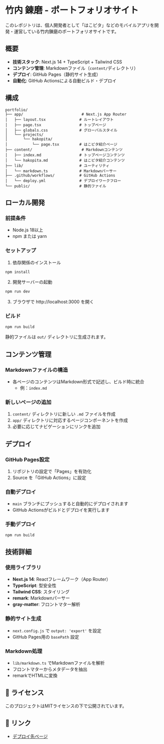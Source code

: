 # 竹内 錬磨 - ポートフォリオサイト

このレポジトリは、個人開発者として「はこピタ」などのモバイルアプリを開発・運営している竹内錬磨のポートフォリオサイトです。

## 概要

- **技術スタック**: Next.js 14 + TypeScript + Tailwind CSS
- **コンテンツ管理**: Markdownファイル（`content/`ディレクトリ）
- **デプロイ**: GitHub Pages（静的サイト生成）
- **自動化**: GitHub Actionsによる自動ビルド・デプロイ

## 構成

```
portfolio/
├── app/                          # Next.js App Router
│   ├── layout.tsx               # ルートレイアウト
│   ├── page.tsx                 # トップページ
│   ├── globals.css              # グローバルスタイル
│   └── projects/
│       └── hakopita/
│           └── page.tsx         # はこピタ紹介ページ
├── content/                      # Markdownコンテンツ
│   ├── index.md                 # トップページコンテンツ
│   └── hakopita.md              # はこピタ紹介コンテンツ
├── lib/                         # ユーティリティ
│   └── markdown.ts              # Markdownパーサー
├── .github/workflows/           # GitHub Actions
│   └── deploy.yml               # デプロイワークフロー
└── public/                      # 静的ファイル
```

## ローカル開発

### 前提条件

- Node.js 18以上
- npm または yarn

### セットアップ

1. 依存関係のインストール
```bash
npm install
```

2. 開発サーバーの起動
```bash
npm run dev
```

3. ブラウザで http://localhost:3000 を開く

### ビルド

```bash
npm run build
```

静的ファイルは `out/` ディレクトリに生成されます。

## コンテンツ管理

### Markdownファイルの構造

- 各ページのコンテンツはMarkdown形式で記述し、ビルド時に統合
  - 例：`index.md`

### 新しいページの追加

1. `content/` ディレクトリに新しい `.md` ファイルを作成
2. `app/` ディレクトリに対応するページコンポーネントを作成
3. 必要に応じてナビゲーションにリンクを追加

## デプロイ

### GitHub Pages設定

1. リポジトリの設定で「Pages」を有効化
2. Source を「GitHub Actions」に設定

### 自動デプロイ

- `main` ブランチにプッシュすると自動的にデプロイされます
- GitHub Actionsがビルドとデプロイを実行します

### 手動デプロイ

```bash
npm run build
```

## 技術詳細

### 使用ライブラリ

- **Next.js 14**: Reactフレームワーク（App Router）
- **TypeScript**: 型安全性
- **Tailwind CSS**: スタイリング
- **remark**: Markdownパーサー
- **gray-matter**: フロントマター解析

### 静的サイト生成

- `next.config.js` で `output: 'export'` を設定
- GitHub Pages用の `basePath` 設定

### Markdown処理

- `lib/markdown.ts` でMarkdownファイルを解析
- フロントマターからメタデータを抽出
- remarkでHTMLに変換

## 📄 ライセンス

このプロジェクトはMITライセンスの下で公開されています。

## 🔗 リンク

- [デプロイ先ページ](https://portfolio.rtapps.jp/)